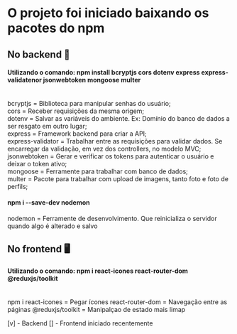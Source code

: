 # O projeto foi iniciado baixando os pacotes do npm

## No backend 💽
#### Utilizando o comando: npm install bcryptjs cors dotenv express express-validatenor jsonwebtoken mongoose multer  
</br>
bcryptjs = Biblioteca para manipular senhas do usuário; </br>
cors = Receber requisições da mesma origem; </br>
dotenv = Salvar as variáveis do ambiente. Ex: Domínio do banco de dados a ser resgato em outro lugar; </br>
express = Framework backend para criar a API; </br>
express-validator = Trabalhar entre as requisições para validar dados. Se encarregar da validação, em vez dos controllers, no modelo MVC; </br>
jsonwebtoken = Gerar e verificar os tokens para autenticar o usuário e deixar o token ativo; </br>
mongoose = Ferramente para trabalhar com banco de dados; </br>
multer = Pacote para trabalhar com upload de imagens, tanto foto e foto de perfils; </br>

#### npm i --save-dev nodemon

nodemon = Ferramente de desenvolvimento. Que reinicializa o servidor quando algo é alterado e salvo

## No frontend 🖥️

#### Utilizando o comando: npm i react-icones react-router-dom @reduxjs/toolkit
</br>
npm i react-icones = Pegar ícones
react-router-dom = Navegação entre as páginas
@reduxjs/toolkit = Manipalçao de estado mais limap


[v] - Backend
[] -  Frontend iniciado recentemente
